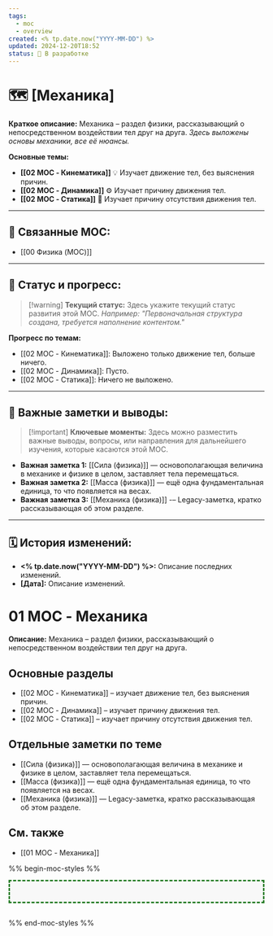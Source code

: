 ```yaml
---
tags:
  - moc
  - overview
created: <% tp.date.now("YYYY-MM-DD") %>
updated: 2024-12-20T18:52
status: 🚧 В разработке
---
```


# 🗺️ **[Механика]**

**Краткое описание:**  Механика – раздел физики, рассказывающий о непосредственном воздействии тел друг на друга. *Здесь выложены основы механики, все её нюансы.*

**Основные темы:**

- **[[02 MOC - Кинематика]]** 💡  Изучает движение тел, без выяснения причин.
- **[[02 MOC - Динамика]]** ⚙️  Изучает причину движения тел.
- **[[02 MOC - Статика]]**  🎯  Изучает причину отсутствия движения тел.

---

## 🔗 **Связанные MOC:**

- [[00 Физика (MOC)]]
- - -
## 🚦 **Статус и прогресс:**

> [!warning] **Текущий статус:**  Здесь укажите текущий статус развития этой MOC. _Например: "Первоначальная структура создана, требуется наполнение контентом."_

**Прогресс по темам:**

- [[02 MOC - Кинематика]]:  Выложено только движение тел, больше ничего.
- [[02 MOC - Динамика]]:  Пусто.
- [[02 MOC - Статика]]:  Ничего не выложено.

---

## 📌 **Важные заметки и выводы:**

> [!important] **Ключевые моменты:** Здесь можно разместить важные выводы, вопросы, или направления для дальнейшего изучения, которые касаются этой MOC.

- **Важная заметка 1:** [[Сила (физика)]] — основополагающая величина в механике и физике в целом, заставляет тела перемещаться.
- **Важная заметка 2:** [[Масса (физика)]] — ещё одна фундаментальная единица, то что появляется на весах.
- **Важная заметка 3:** [[Механика (физика)]] -– Legacy-заметка, кратко рассказывающая об этом разделе. 

---

## 🗓️ **История изменений:**

- **<% tp.date.now("YYYY-MM-DD") %>:**  Описание последних изменений.
- **[Дата]:**  Описание изменений.
# 01 MOC - Механика

**Описание:** Механика – раздел физики, рассказывающий о непосредственном воздействии тел друг на друга. 

## Основные разделы

- [[02 MOC - Кинематика]] – изучает движение тел, без выяснения причин.
- [[02 MOC - Динамика]] – изучает причину движения тел.
- [[02 MOC - Статика]] – изучает причину отсутствия движения тел.

## Отдельные заметки по теме

- [[Сила (физика)]] — основополагающая величина в механике и физике в целом, заставляет тела перемещаться.
- [[Масса (физика)]] — ещё одна фундаментальная единица, то что появляется на весах.
- [[Механика (физика)]] — Legacy-заметка, кратко рассказывающая об этом разделе. 

## См. также

- [[01 MOC - Механика]]

%% begin-moc-styles %%

<style>
/* Стили для MOC-карточек */
body {
  --moc-border-color: #287E28; /* Темно-зеленый цвет для рамки */
  --moc-header-color: #FF5733; /* Оранжевый цвет для заголовков */
  --moc-header-border-color: #FF5733; /* Оранжевый цвет для подчеркивания заголовков */
  --moc-link-color: #007acc; /* Синий цвет для ссылок */
  --moc-link-hover-color: #FF5733; /* Оранжевый цвет для ссылок при наведении */
  --moc-background-color: #f8f8f8; /* Светло-серый фон */
}

.moc-styles {
  border: 3px dashed var(--moc-border-color);
  padding: 20px;
  margin-bottom: 30px;
  background-color: var(--moc-background-color);
}

.moc-styles h2 {
  color: var(--moc-header-color);
  border-bottom: 4px solid var(--moc-header-border-color);
  padding-bottom: 8px;
  font-size: 1.4em;
}

.moc-styles a {
  color: var(--moc-link-color);
  text-decoration: none;
}

.moc-styles a:hover {
  text-decoration: underline dotted;
  color: var(--moc-link-hover-color);
}
</style>

<div class="moc-styles"></div>

%% end-moc-styles %%